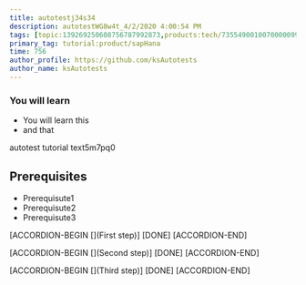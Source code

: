 ```yaml
---
title: autotestj34s34
description: autotestWG8w4t_4/2/2020 4:00:54 PM
tags: [topic:139269250608756787992873,products:tech/73554900100700000996,tutorial:experience/advanced]
primary_tag: tutorial:product/sapHana
time: 756
author_profile: https://github.com/ksAutotests
author_name: ksAutotests
---
```

### You will learn
- You will learn this
- and that

autotest tutorial text5m7pq0

## Prerequisites
- Prerequisute1
- Prerequisute2
- Prerequisute3

[ACCORDION-BEGIN [](First step)]
[DONE]
[ACCORDION-END]

[ACCORDION-BEGIN [](Second step)]
[DONE]
[ACCORDION-END]

[ACCORDION-BEGIN [](Third step)]
[DONE]
[ACCORDION-END]

